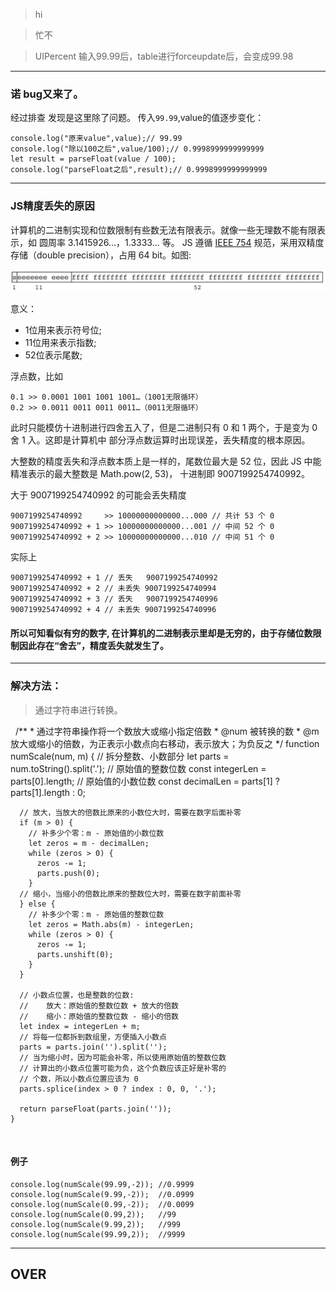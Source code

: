 > hi

>忙不

> UIPercent 输入99.99后，table进行forceupdate后，会变成99.98

- - - 
### 诺  bug又来了。
经过排查 发现是这里除了问题。
传入`99.99`,value的值逐步变化：

    console.log("原来value",value);// 99.99
    console.log("除以100之后",value/100);// 0.9998999999999999
    let result = parseFloat(value / 100);
    console.log("parseFloat之后",result);// 0.9998999999999999
    
- - - 
### JS精度丢失的原因
计算机的二进制实现和位数限制有些数无法有限表示。就像一些无理数不能有限表示，如 圆周率 3.1415926...，1.3333... 等。
JS 遵循 [IEEE 754](https://en.wikipedia.org/wiki/IEEE_754) 规范，采用双精度存储（double precision），占用 64 bit。如图:

![JS精度丢失的原因](img/JS精度丢失的原因.png)

意义：

- 1位用来表示符号位;
- 11位用来表示指数;
- 52位表示尾数;

浮点数，比如

    0.1 >> 0.0001 1001 1001 1001…（1001无限循环）
    0.2 >> 0.0011 0011 0011 0011…（0011无限循环）
    
此时只能模仿十进制进行四舍五入了，但是二进制只有 0 和 1 两个，于是变为 0 舍 1 入。这即是计算机中
部分浮点数运算时出现误差，丢失精度的根本原因。

大整数的精度丢失和浮点数本质上是一样的，尾数位最大是 52 位，因此 JS 中能精准表示的最大整数是 Math.pow(2, 53)，
十进制即 9007199254740992。

大于 9007199254740992 的可能会丢失精度

    9007199254740992     >> 10000000000000...000 // 共计 53 个 0
    9007199254740992 + 1 >> 10000000000000...001 // 中间 52 个 0
    9007199254740992 + 2 >> 10000000000000...010 // 中间 51 个 0

实际上

    9007199254740992 + 1 // 丢失   9007199254740992
    9007199254740992 + 2 // 未丢失 9007199254740994
    9007199254740992 + 3 // 丢失   9007199254740996
    9007199254740992 + 4 // 未丢失 9007199254740996

#### 所以可知看似有穷的数字, 在计算机的二进制表示里却是无穷的，由于存储位数限制因此存在“舍去”，精度丢失就发生了。
- - -
### 解决方法：
> 通过字符串进行转换。

    /**
     * 通过字符串操作将一个数放大或缩小指定倍数
     * @num 被转换的数
     * @m   放大或缩小的倍数，为正表示小数点向右移动，表示放大；为负反之
     */
    function numScale(num, m) {
      // 拆分整数、小数部分
      let parts = num.toString().split('.');
      // 原始值的整数位数
      const integerLen = parts[0].length;
      // 原始值的小数位数
      const decimalLen = parts[1] ? parts[1].length : 0;

      // 放大，当放大的倍数比原来的小数位大时，需要在数字后面补零
      if (m > 0) {
        // 补多少个零：m - 原始值的小数位数
        let zeros = m - decimalLen;
        while (zeros > 0) {
          zeros -= 1;
          parts.push(0);
        }
      // 缩小，当缩小的倍数比原来的整数位大时，需要在数字前面补零
      } else {
        // 补多少个零：m - 原始值的整数位数
        let zeros = Math.abs(m) - integerLen;
        while (zeros > 0) {
          zeros -= 1;
          parts.unshift(0);
        }
      }

      // 小数点位置，也是整数的位数: 
      //    放大：原始值的整数位数 + 放大的倍数
      //    缩小：原始值的整数位数 - 缩小的倍数
      let index = integerLen + m;
      // 将每一位都拆到数组里，方便插入小数点
      parts = parts.join('').split('');
      // 当为缩小时，因为可能会补零，所以使用原始值的整数位数
      // 计算出的小数点位置可能为负，这个负数应该正好是补零的
      // 个数，所以小数点位置应该为 0
      parts.splice(index > 0 ? index : 0, 0, '.');

      return parseFloat(parts.join(''));
    }
    
#### 例子
    console.log(numScale(99.99,-2)); //0.9999
    console.log(numScale(9.99,-2));  //0.0999
    console.log(numScale(0.99,-2));  //0.0099
    console.log(numScale(0.99,2));   //99
    console.log(numScale(9.99,2));   //999
    console.log(numScale(99.99,2));  //9999
    
- - - 
## OVER 
